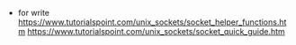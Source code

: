 * for write
https://www.tutorialspoint.com/unix_sockets/socket_helper_functions.htm
https://www.tutorialspoint.com/unix_sockets/socket_quick_guide.htm 
